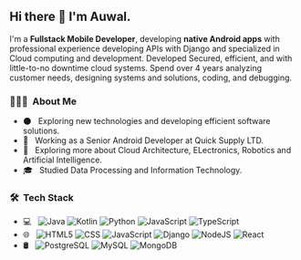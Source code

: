 <h2> Hi there 👋 I'm Auwal.</h2>

I'm a **Fullstack Mobile Developer**, developing **native Android apps** with professional experience developing APIs with Django and specialized in Cloud computing and development. Developed Secured, efficient, and with little-to-no downtime cloud systems. Spend over 4 years analyzing customer needs, designing systems and solutions, coding, and debugging.

<h3> 👨🏻‍💻 &nbsp;About Me </h3>

- 🌑 &nbsp; Exploring new technologies and developing efficient software solutions.
- 💼 &nbsp; Working as a Senior Android Developer at Quick Supply LTD.
- 🌱 &nbsp; Exploring more about Cloud Architecture, ELectronics, Robotics and Artificial Intelligence.
- 🎓 &nbsp; Studied Data Processing and Information Technology.

<h3> 🛠 &nbsp;Tech Stack</h3>

- 💻 &nbsp;
![Java](https://badgen.net/badge/icon/Java/green?icon=https://upload.wikimedia.org/wikipedia/en/3/30/Java_programming_language_logo.svg&label)
![Kotlin](https://badgen.net/badge/icon/Kotlin/blue?icon=https://upload.wikimedia.org/wikipedia/commons/1/11/Kotlin_logo_2021.svg&label)
![Python](https://img.shields.io/badge/python-3670A0?style=flat&logo=python&logoColor=ffdd54)
![JavaScript](https://img.shields.io/badge/javascript-%23323330.svg?style=flat&logo=javascript&logoColor=%23F7DF1E)
![TypeScript](https://badgen.net/badge/icon/typescript?icon=typescript&label)
- 🌐 &nbsp;
  ![HTML5](https://img.shields.io/badge/-HTML5-333333?style=flat&logo=HTML5)
  ![CSS](https://img.shields.io/badge/-CSS-333333?style=flat&logo=CSS3&logoColor=1572B6)
 ![JavaScript](https://img.shields.io/badge/javascript-%23323330.svg?style=flat&logo=javascript&logoColor=%23F7DF1E)
   ![Django](https://img.shields.io/badge/django-%23092E20.svg?style=flat&logo=django&logoColor=white)
  ![NodeJS](https://img.shields.io/badge/node.js-6DA55F?style=flat&logo=node.js&logoColor=white)
 ![React](https://img.shields.io/badge/react-%2320232a.svg?style=flat&logo=react&logoColor=%2361DAFB)
 - 🛢 &nbsp;
![PostgreSQL](https://img.shields.io/badge/postgres-%23316192.svg?style=for-the-flat&logo=postgresql&logoColor=white)
  ![MySQL](https://img.shields.io/badge/-MySQL-333333?style=flat&logo=mysql)
  ![MongoDB](https://img.shields.io/badge/-MongoDB-333333?style=flat&logo=mongodb)

